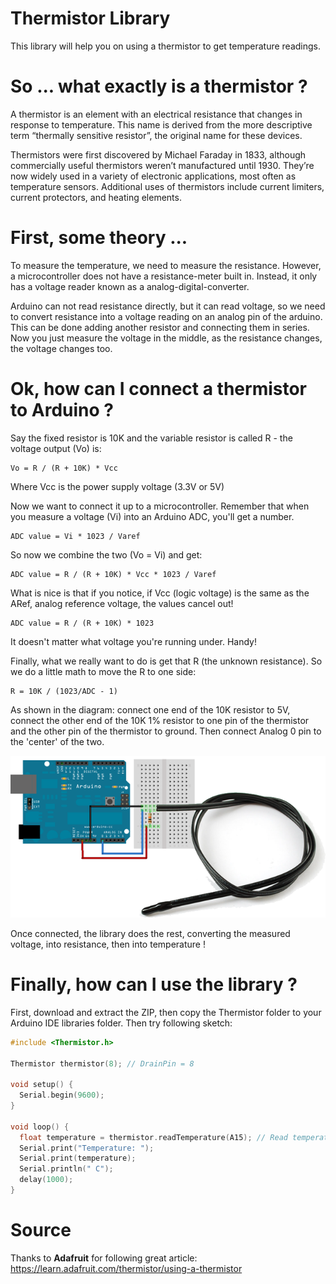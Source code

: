 # Thermistor Library

This library will help you on using a thermistor to get temperature readings. 

# So ... what exactly is a thermistor ?

A thermistor is an element with an electrical resistance that changes in response to temperature. This name is derived from the more descriptive term “thermally sensitive resistor”, the original name for these devices.

Thermistors were first discovered by Michael Faraday in 1833, although commercially useful thermistors weren’t manufactured until 1930. They’re now widely used in a variety of electronic applications, most often as temperature sensors. Additional uses of thermistors include current limiters, current protectors, and heating elements. 

# First, some theory ...

To measure the temperature, we need to measure the resistance. However, a microcontroller does not have a resistance-meter built in. Instead, it only has a voltage reader known as a analog-digital-converter.

Arduino can not read resistance directly, but it can read voltage, so we need to convert resistance into a voltage reading on an analog pin of the arduino. This can be done adding another resistor and connecting them in series. Now you just measure the voltage in the middle, as the resistance changes, the voltage changes too.

# Ok, how can I connect a thermistor to Arduino ?

Say the fixed resistor is 10K and the variable resistor is called R - the voltage output (Vo) is:

```
Vo = R / (R + 10K) * Vcc
```

Where Vcc is the power supply voltage (3.3V or 5V)

Now we want to connect it up to a microcontroller. Remember that when you measure a voltage (Vi) into an Arduino ADC, you'll get a number.

```
ADC value = Vi * 1023 / Varef
```

So now we combine the two (Vo = Vi) and get:

```
ADC value = R / (R + 10K) * Vcc * 1023 / Varef
```

What is nice is that if you notice, if Vcc (logic voltage) is the same as the ARef, analog reference voltage, the values cancel out!

```
ADC value = R / (R + 10K) * 1023
```

It doesn't matter what voltage you're running under. Handy!

Finally, what we really want to do is get that R (the unknown resistance). So we do a little math to move the R to one side:

```
R = 10K / (1023/ADC - 1) 
```

As shown in the diagram: connect one end of the 10K resistor to 5V, connect the other end of the 10K 1% resistor to one pin of the thermistor and the other pin of the thermistor to ground. Then connect Analog 0 pin to the 'center' of the two.

![Connection diagram](https://github.com/wyunreal/ThermistorLibrary/blob/master/ThermistorConnection.png)

Once connected, the library does the rest, converting the measured voltage, into resistance, then into temperature !

# Finally, how can I use the library ?

First, download and extract the ZIP, then copy the Thermistor folder to your Arduino IDE libraries folder. Then try following sketch:

```C++
#include <Thermistor.h>

Thermistor thermistor(8); // DrainPin = 8

void setup() {
  Serial.begin(9600);
}

void loop() {
  float temperature = thermistor.readTemperature(A15); // Read temperature from pin A15
  Serial.print("Temperature: ");
  Serial.print(temperature);
  Serial.println(" C");
  delay(1000);
}

```

# Source

Thanks to **Adafruit** for following great article:
https://learn.adafruit.com/thermistor/using-a-thermistor
